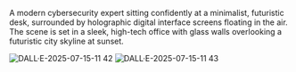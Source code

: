 A modern cybersecurity expert sitting confidently at a minimalist, futuristic desk,
surrounded by holographic digital interface screens floating in the air. The scene is
set in a sleek, high-tech office with glass walls overlooking a futuristic city skyline at sunset.

![DALL·E-2025-07-15-11 42](https://github.com/user-attachments/assets/1960313b-7b41-4179-b515-1f390a219a26)
![DALL·E-2025-07-15-11 43](https://github.com/user-attachments/assets/b9bdde1b-5a58-428f-90e4-509e6bec47b6)
